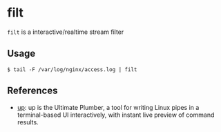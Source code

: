 # filt

`filt` is a interactive/realtime stream filter

## Usage

``` console
$ tail -F /var/log/nginx/access.log | filt
```

## References

- [up](https://github.com/akavel/up): up is the Ultimate Plumber, a tool for writing Linux pipes in a terminal-based UI interactively, with instant live preview of command results.
